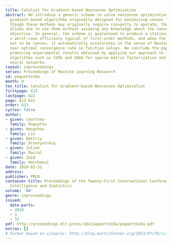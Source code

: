 ```yaml
---
title: Catalyst for Gradient-based Nonconvex Optimization
abstract: We introduce a generic scheme to solve nonconvex optimization problems using
  gradient-based algorithms originally designed for minimizing convex functions. Even
  though these methods may originally require convexity to operate, the proposed approach
  allows one to use them without assuming any knowledge about the convexity of the
  objective. In general, the scheme is guaranteed to produce a stationary point with
  a worst-case efficiency typical of first-order methods, and when the objective turns
  out to be convex, it automatically accelerates in the sense of Nesterov and achieves
  near-optimal convergence rate in function values. We conclude the paper by showing
  promising experimental results obtained by applying our approach to incremental
  algorithms such as SVRG and SAGA for sparse matrix factorization and for learning
  neural networks.
layout: inproceedings
series: Proceedings of Machine Learning Research
id: paquette18a
month: 0
tex_title: Catalyst for Gradient-based Nonconvex Optimization
firstpage: 613
lastpage: 622
page: 613-622
order: 613
cycles: false
author:
- given: Courtney
  family: Paquette
- given: Hongzhou
  family: Lin
- given: Dmitriy
  family: Drusvyatskiy
- given: Julien
  family: Mairal
- given: Zaid
  family: Harchaoui
date: 2018-03-31
address: 
publisher: PMLR
container-title: Proceedings of the Twenty-First International Conference on Artficial
  Intelligence and Statistics
volume: '84'
genre: inproceedings
issued:
  date-parts:
  - 2018
  - 3
  - 31
pdf: http://proceedings.mlr.press/v84/paquette18a/paquette18a.pdf
extras: []
# Format based on citeproc: http://blog.martinfenner.org/2013/07/30/citeproc-yaml-for-bibliographies/
---
```

